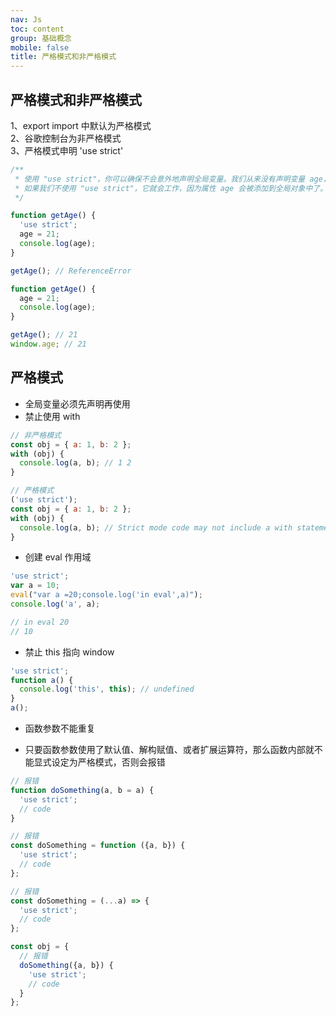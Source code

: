 ```yaml
---
nav: Js
toc: content
group: 基础概念
mobile: false
title: 严格模式和非严格模式
---
```


## 严格模式和非严格模式

1、export import 中默认为严格模式<br/>
2、谷歌控制台为非严格模式<br/>
3、严格模式申明 'use strict'<br/>

```js
/**
 * 使用 "use strict"，你可以确保不会意外地声明全局变量。我们从来没有声明变量 age，因为我们使用 "use strict"，它将抛出一个引用错误。
 * 如果我们不使用 "use strict"，它就会工作，因为属性 age 会被添加到全局对象中了。
 */

function getAge() {
  'use strict';
  age = 21;
  console.log(age);
}

getAge(); // ReferenceError

function getAge() {
  age = 21;
  console.log(age);
}

getAge(); // 21
window.age; // 21
```

## 严格模式

- 全局变量必须先声明再使用
- 禁止使用 with

```js
// 非严格模式
const obj = { a: 1, b: 2 };
with (obj) {
  console.log(a, b); // 1 2
}

// 严格模式
('use strict');
const obj = { a: 1, b: 2 };
with (obj) {
  console.log(a, b); // Strict mode code may not include a with statement
}
```

- 创建 eval 作用域

```js
'use strict';
var a = 10;
eval("var a =20;console.log('in eval',a)");
console.log('a', a);

// in eval 20
// 10
```

- 禁止 this 指向 window

```js
'use strict';
function a() {
  console.log('this', this); // undefined
}
a();
```

- 函数参数不能重复

- 只要函数参数使用了默认值、解构赋值、或者扩展运算符，那么函数内部就不能显式设定为严格模式，否则会报错

```js
// 报错
function doSomething(a, b = a) {
  'use strict';
  // code
}

// 报错
const doSomething = function ({a, b}) {
  'use strict';
  // code
};

// 报错
const doSomething = (...a) => {
  'use strict';
  // code
};

const obj = {
  // 报错
  doSomething({a, b}) {
    'use strict';
    // code
  }
};
```
